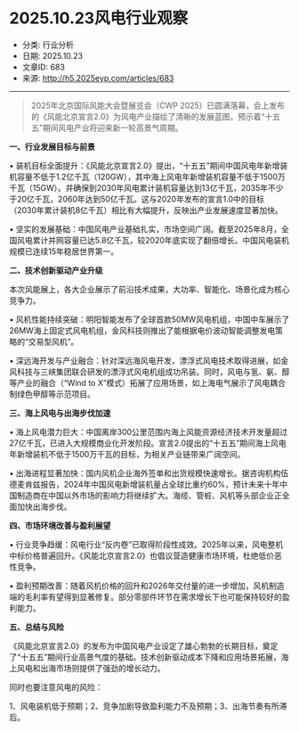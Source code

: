 # 2025.10.23风电行业观察

- 分类: 行业分析
- 日期: 2025.10.23
- 文章ID: 683
- 来源: http://h5.2025eyp.com/articles/683

---

> 2025年北京国际风能大会暨展览会（CWP 2025）已圆满落幕，会上发布的《风能北京宣言2.0》为风电产业描绘了清晰的发展蓝图，预示着“十五五”期间风电产业将迎来新一轮高景气周期。

**一、行业发展目标与前景**

• 装机目标全面提升：《风能北京宣言2.0》提出，“十五五”期间中国风电年新增装机容量不低于1.2亿千瓦（120GW），其中海上风电年新增装机容量不低于1500万千瓦（15GW）。并确保到2030年风电累计装机容量达到13亿千瓦，2035年不少于20亿千瓦，2060年达到50亿千瓦。这与2020年发布的宣言1.0中的目标（2030年累计装机8亿千瓦）相比有大幅提升，反映出产业发展速度显著加快。

• 坚实的发展基础：中国风电产业基础扎实，市场空间广阔。截至2025年8月，全国风电累计并网容量已达5.8亿千瓦，较2020年底实现了翻倍增长。中国风电装机规模已连续15年稳居世界第一。

**二、技术创新驱动产业升级**

本次风能展上，各大企业展示了前沿技术成果，大功率、智能化、场景化成为核心竞争力。

• 风机性能持续突破：明阳智能发布了全球首款50MW风电机组，中国中车展示了26MW海上固定式风电机组，金风科技则推出了能根据电价波动智能调整发电策略的“交易型风机”。

• 深远海开发与产业融合：针对深远海风电开发，漂浮式风电技术取得进展，如金风科技与三峡集团联合研发的漂浮式风电机组成功吊装。同时，风电与氢、氨、醇等产业的融合（“Wind to X”模式）拓展了应用场景，如上海电气展示了风电耦合制绿色甲醇等示范项目。

**三、海上风电与出海步伐加速**

• 海上风电潜力巨大：中国离岸300公里范围内海上风能资源经济技术开发量超过27亿千瓦，已进入大规模商业化开发阶段。宣言2.0提出的“十五五”期间海上风电年新增装机不低于1500万千瓦的目标，为相关产业链带来广阔空间。

• 出海进程显著加快：国内风机企业海外签单和出货规模快速增长。据咨询机构伍德麦肯兹报告，2024年中国风电新增装机量占全球比重约60%，预计未来十年中国制造商在中国以外市场的影响力将继续扩大。海缆、管桩、风机等头部企业正全面加快出海步伐。

**四、市场环境改善与盈利展望**

• 行业竞争趋缓：风电行业“反内卷”已取得阶段性成效。2025年以来，风电整机中标价格普遍回升。《风能北京宣言2.0》也倡议营造健康市场环境，杜绝低价恶性竞争。

• 盈利预期改善：随着风机价格的回升和2026年交付量的进一步增加，风机制造端的毛利率有望得到显著修复。部分零部件环节在需求增长下也可能保持较好的盈利能力。

**五、总结与风险**

《风能北京宣言2.0》的发布为中国风电产业设定了雄心勃勃的长期目标，奠定了“十五五”期间行业高景气度的基础。技术创新驱动成本下降和应用场景拓展，海上风电和出海市场则提供了强劲的增长动力。

同时也要注意风电的风险：

1、风电装机低于预期；2、竞争加剧导致盈利能力不及预期；3、出海节奏有所滞后。
